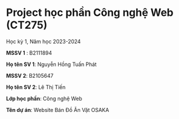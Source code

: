 # Project học phần Công nghệ Web (CT275)

Học kỳ 1, Năm học 2023-2024

**MSSV 1** : B2111894

**Họ tên SV 1**: Nguyễn Hồng Tuấn Phát

**MSSV 2**: B2105647

**Họ tên SV 2**: Lê Thị Tiến

**Lớp học phần**: Công nghệ Web

**Tên dự án**: Website Bán Đồ Ăn Vặt OSAKA
